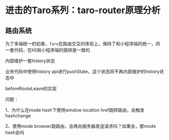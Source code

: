 # 进击的Taro系列：taro-router原理分析

## 路由系统

为了多端统一的初衷，`Taro`在路由交互的体验上，保持了和小程序端的统一，同一套代码，在h5和小程序端的跳转是一致的

内部维护一套history状态

业务代码中使用history api进行pushState，这个状态将不再内部维护的history状态中

beforeRouteLeave的实现



问题：

1、为什么在mode hash下使用window location href跳转路由，会触发hashchange

2、使用mode browser跳路由，会再向服务器发送请求吗？如果会，那mode hash会吗
